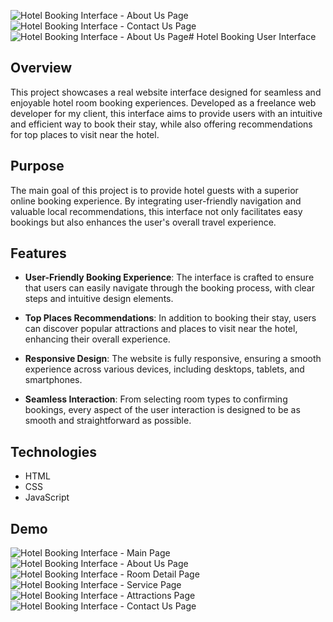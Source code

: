 ![Hotel Booking Interface - About Us Page](https://github.com/user-attachments/assets/10b4f5e0-2096-4959-80fd-95dff72554c8)![Hotel Booking Interface - Contact Us Page](https://github.com/user-attachments/assets/17063daa-ddc5-4591-af2e-6e4449a1715f)![Hotel Booking Interface - About Us Page](https://github.com/user-attachments/assets/6c42ee74-3683-44a2-a3ee-de25c9d13506)# Hotel Booking User Interface

## Overview 
This project showcases a real website interface designed for seamless and enjoyable hotel room booking experiences. Developed as a freelance web developer for my client, this interface aims to provide users with an intuitive and efficient way to book their stay, while also offering recommendations for top places to visit near the hotel.

## Purpose
The main goal of this project is to provide hotel guests with a superior online booking experience. By integrating user-friendly navigation and valuable local recommendations, this interface not only facilitates easy bookings but also enhances the user's overall travel experience.

## Features
- **User-Friendly Booking Experience**: The interface is crafted to ensure that users can easily navigate through the booking process, with clear steps and intuitive design elements.

- **Top Places Recommendations**: In addition to booking their stay, users can discover popular attractions and places to visit near the hotel, enhancing their overall experience.

- **Responsive Design**: The website is fully responsive, ensuring a smooth experience across various devices, including desktops, tablets, and smartphones.

- **Seamless Interaction**: From selecting room types to confirming bookings, every aspect of the user interaction is designed to be as smooth and straightforward as possible.

## Technologies 
- HTML
- CSS
- JavaScript

## Demo
![Hotel Booking Interface - Main Page](https://github.com/user-attachments/assets/fcbaeef6-dce3-4dd2-ba77-03c0f820c7cd)
![Hotel Booking Interface - About Us Page](https://github.com/user-attachments/assets/07f394ba-624e-4353-a6f3-617de17c96d6)
![Hotel Booking Interface - Room Detail Page](https://github.com/user-attachments/assets/30de64f5-bbce-411e-a306-9e6ade876c37)
![Hotel Booking Interface - Service Page](https://github.com/user-attachments/assets/c9157035-b1e2-49b8-aef2-bd32504fc9ee)
![Hotel Booking Interface - Attractions Page](https://github.com/user-attachments/assets/fb1e2efa-0678-4130-a04b-09b519cc258d)
![Hotel Booking Interface - Contact Us Page](https://github.com/user-attachments/assets/89e46efd-64a5-4d89-aa96-59797b1927ee)




